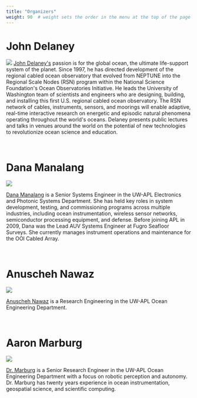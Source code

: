 ```yaml
---
title: "Organizers"
weight: 90  # weight sets the order in the menu at the top of the page
---
```



# John Delaney

![](../images/jrd_headshot_smsq.jpg#floatleft)
[John Delaney's](http://ooi.washington.edu/rsn/jrd/) passion is for the global ocean, the ultimate life-support system of the planet. Since 1997, he has directed development of the regional cabled ocean observatory that evolved from NEPTUNE into the Regional Scale Nodes (RSN) program within the National Science Foundation's Ocean Observatories Initiative. He leads the University of Washington team of scientists and engineers who are designing, building, and installing this first U.S. regional cabled ocean observatory. The RSN network of cables, instruments, sensors, and moorings will enable adaptive, real-time interactive research on energetic and episodic natural phenomena operating throughout the world's oceans. Delaney presents public lectures and talks in venues around the world on the potential of new technologies to revolutionize ocean science and education.

<br style="clear: both;" />


# Dana Manalang

![](../images/manalang_dana_thumb.jpg#floatright)

[Dana Manalang](http://apl.washington.edu/people/profile.php?last_name=Manalang&first_name=Dana) is a Senior Systems Engineer in the UW-APL Electronics and Photonic Systems Department.   She has held key roles in system development, testing, and commissioning programs across multiple industries, including ocean instrumentation, wireless sensor networks, semiconductor processing equipment, and defense. Before joining APL in 2009, Dana was the Lead AUV Systems Engineer at Fugro Seafloor Surveys. She currently manages instrument operations and maintenance for the OOI Cabled Array.

<br style="clear: both;" />


# Anuscheh Nawaz

![](../images/nawaz_anuscheh.jpg#floatleft)

[Anuscheh Nawaz](http://apl.washington.edu/people/profile.php?last_name=Nawaz&first_name=Anuscheh) is a Research Engineering in the UW-APL Ocean Engineering Department.

<br style="clear: both;" />

# Aaron Marburg

![](../images/marburg_aaron_thumb.jpg#floatright)

[Dr. Marburg](http://apl.washington.edu/people/profile.php?last_name=Marburg&first_name=Aaron) is a Senior Research Engineer in the UW-APL Ocean Engineering Department with a focus on robotic perception and autonomy.   Dr. Marburg has twenty years experience in ocean instrumentation, geospatial science, and scientific computing.

<br style="clear: both;" />
